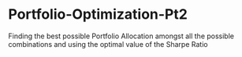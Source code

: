 # Portfolio-Optimization-Pt2
Finding the best possible Portfolio Allocation amongst all the possible combinations and using the optimal value of the Sharpe Ratio

